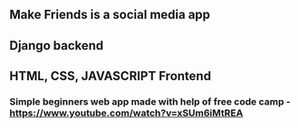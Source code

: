 ## Make Friends is a social media app
## Django backend
## HTML, CSS, JAVASCRIPT Frontend

### Simple beginners web app made with help of free code camp - https://www.youtube.com/watch?v=xSUm6iMtREA
